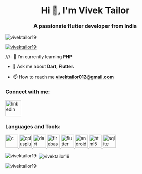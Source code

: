 <h1 align="center">Hi 👋, I'm Vivek Tailor</h1>
<h3 align="center">A passionate flutter developer from India</h3>

<p align="left"> <img src="https://komarev.com/ghpvc/?username=vivektailor19&label=Profile%20views&color=0e75b6&style=flat" alt="vivektailor19" /> </p>

<p align="left"> <a href="https://github.com/ryo-ma/github-profile-trophy"><img src="https://github-profile-trophy.vercel.app/?username=vivektailor19" alt="vivektailor19" /></a> </p>

///- 🌱 I’m currently learning **PHP**

- 💬 Ask me about **Dart, Flutter.**

- 📫 How to reach me **vivektailor012@gmail.com**

<h3 align="left">Connect with me:</h3>
<p align="left">
<a href="https://www.linkedin.com/in/vivektailor012/" target="_blank" rel="noreferrer"><img align="center" src="https://img.icons8.com/?size=512&id=13930&format=png" alt="linkedin" height="50" width="50" /></a>
</p>


<h3 align="left">Languages and Tools:</h3>
<p align="left">
  
<a href="https://www.cprogramming.com/" target="_blank" rel="noreferrer"> <img src="https://github.com/VivekTailor19/VivekTailor19/assets/119835214/aaca0c4f-75f1-4a3e-99f5-55146d581d91" alt="c" width="40" height="40"/> </a> <a href="https://isocpp.org/" target="_blank" rel="noreferrer"> <img src="https://github.com/VivekTailor19/VivekTailor19/assets/119835214/9d082d17-a735-4adb-acef-d777971d1daa" alt="cplusplus" width="40" height="40"/>  </a> <a href="https://dart.dev" target="_blank" rel="noreferrer"> <img src="https://www.vectorlogo.zone/logos/dartlang/dartlang-icon.svg" alt="dart" width="40" height="40"/> </a> <a href="https://firebase.google.com/" target="_blank" rel="noreferrer"> <img src="https://www.vectorlogo.zone/logos/firebase/firebase-icon.svg" alt="firebase" width="40" height="40"/> </a> <a href="https://flutter.dev" target="_blank" rel="noreferrer"> <img src="https://www.vectorlogo.zone/logos/flutterio/flutterio-icon.svg" alt="flutter" width="40" height="40"/> </a> <a href="https://developer.android.com/studio" target="_blank" rel="noreferrer"> <img src="https://github.com/VivekTailor19/VivekTailor19/assets/119835214/1f40c5ac-4492-4e78-b76b-c55cf03283ca" alt="android studio" width="40" height="40"/> </a> <a href="https://www.w3.org/html/" target="_blank" rel="noreferrer"> <img src="https://github.com/VivekTailor19/VivekTailor19/assets/119835214/665a798a-2451-4ddf-9570-71929b01a7e9" alt="html5" width="40" height="40"/> </a><a href="https://www.sqlite.org/" target="_blank" rel="noreferrer"> <img src="https://www.vectorlogo.zone/logos/sqlite/sqlite-icon.svg" alt="sqlite" width="40" height="40"/> </a>
  
  </p>

<p><img align="left" src="https://github-readme-stats.vercel.app/api/top-langs?username=vivektailor19&show_icons=true&locale=en&layout=compact" alt="vivektailor19" /></p>

<p>&nbsp;<img align="center" src="https://github-readme-stats.vercel.app/api?username=vivektailor19&show_icons=true&locale=en" alt="vivektailor19" /></p>

<p><img align="center" src="https://github-readme-streak-stats.herokuapp.com/?user=vivektailor19&" alt="vivektailor19" /></p>
